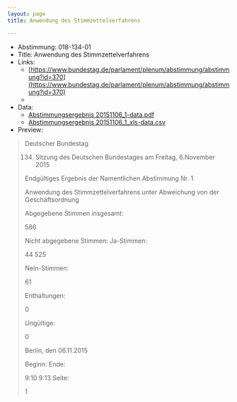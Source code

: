 ```yaml
---
layout: page
title: Anwendung des Stimmzettelverfahrens

---
```


* Abstimmung: 018-134-01
* Title: Anwendung des Stimmzettelverfahrens
* Links: 
    * [https://www.bundestag.de/parlament/plenum/abstimmung/abstimmung?id=370](https://www.bundestag.de/parlament/plenum/abstimmung/abstimmung?id=370)
    * 
* Data: 
    * [Abstimmungsergebnis 20151106_1-data.pdf](/res/abstimmungsliste/20151106_1-data.pdf)
    * [Abstimmungsergebnis 20151106_1_xls-data.csv](/res/abstimmungsliste/analyses/20151106_1_xls-data.csv)
* Preview: 
> Deutscher Bundestag
> 
> 134. Sitzung des Deutschen Bundestages
> am Freitag, 6.November 2015
> 
> Endgültiges Ergebnis der Namentlichen Abstimmung Nr. 1
> 
> Anwendung des Stimmzettelverfahrens unter Abweichung von der Geschäftsordnung
> 
> Abgegebene Stimmen insgesamt:
> 
> 586
> 
> Nicht abgegebene Stimmen:
> Ja-Stimmen:
> 
> 44
> 525
> 
> Nein-Stimmen:
> 
> 61
> 
> Enthaltungen:
> 
> 0
> 
> Ungültige:
> 
> 0
> 
> Berlin, den 06.11.2015
> 
> Beginn:
> Ende:
> 
> 9:10
> 9:13
> Seite:
> 
> 1
> 
> 
